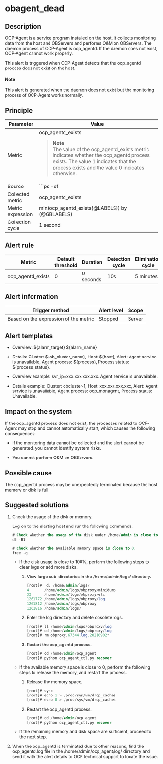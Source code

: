obagent_dead
=================================

Description
--------------------------------

OCP-Agent is a service program installed on the host. It collects monitoring data from the host and OBServers and performs O\&M on OBServers. The daemon process of OCP-Agent is ocp_agentd. If the daemon does not exist, OCP-Agent cannot work properly.

This alert is triggered when OCP-Agent detects that the ocp_agentd process does not exist on the host.

  <main id="notice" type='explain'>
    <h4>Note</h4>
    <p>This alert is generated when the daemon does not exist but the monitoring process of OCP-Agent works normally.</p>
  </main>

Principle
------------------------------

|     Parameter     |                                                                                                                   Value                                                                                                                   |
|-------------------|-------------------------------------------------------------------------------------------------------------------------------------------------------------------------------------------------------------------------------------------|
| Metric            | ocp_agentd_exists <blockquote>**Note** <br> The value of the ocp_agentd_exists metric indicates whether the ocp_agentd process exists. The value 1 indicates that the process exists and the value 0 indicates otherwise. </blockquote>|
| Source            | ```ps -ef|grep -w ocp_agentd|grep -v grep|wc -l ```                                                                                                                                                        |
| Collected metric  | ocp_agentd_exists                                                                                                                                                                                                                         |
| Metric expression | min(ocp_agentd_exists{@LABELS}) by (@GBLABELS)                                                                                                                                                                                            |
| Collection cycle  | 1 second                                                                                                                                                                                                                                  |

Alert rule
-------------------------------

|      Metric       | Default threshold | Duration  | Detection cycle | Elimination cycle |
|-------------------|-------------------|-----------|-----------------|-------------------|
| ocp_agentd_exists | 0                 | 0 seconds | 10s             | 5 minutes         |

Alert information
--------------------------------------

|            Trigger method             | Alert level | Scope  |
|---------------------------------------|-------------|--------|
| Based on the expression of the metric | Stopped     | Server |

Alert templates
------------------------------------

* Overview: ${alarm_target} ${alarm_name}

* Details: Cluster: ${ob_cluster_name}, Host: ${host}, Alert: Agent service is unavailable, Agent process: \${process}, Process status: ${process_status}.

* Overview example: svr_ip=xxx.xxx.xxx.xxx. Agent service is unavailable.

* Details example: Cluster: obcluster-1, Host: xxx.xxx.xxx.xxx, Alert: Agent service is unavailable, Agent process: ocp_monagent, Process status: Unavailable.

Impact on the system
-----------------------------------------

If the ocp_agentd process does not exist, the processes related to OCP-Agent may stop and cannot automatically start, which causes the following consequences:

* If the monitoring data cannot be collected and the alert cannot be generated, you cannot identify system risks.

* You cannot perform O\&M on OBServers.

Possible cause
-----------------------------------

The ocp_agentd process may be unexpectedly terminated because the host memory or disk is full.

Suggested solutions
----------------------------------------

1. Check the usage of the disk or memory.

   Log on to the alerting host and run the following commands:

   ```sql
   # Check whether the usage of the disk under /home/admin is close to 100%. 
   df -B1
   
   # Check whether the available memory space is close to 0. 
   free -g
   ```

   * If the disk usage is close to 100%, perform the following steps to clear logs or add more disks.

     1. View large sub-directories in the /home/admin/logs/ directory.

        ```sql
        [root]#  du /home/admin/logs/
        4       /home/admin/logs/obproxy/minidump
        32      /home/admin/logs/obproxy/etc
        1261772 /home/admin/logs/obproxy/log
        1261812 /home/admin/logs/obproxy
        1261816 /home/admin/logs/
        ```

     2. Enter the log directory and delete obsolete logs.

        ```sql
        [root]# ll /home/admin/logs/obproxy/log
        [root]# cd /home/admin/logs/obproxy/log
        [root]# rm obproxy.67344.log.20210902*
        ```

     3. Restart the ocp_agentd process.

        ```sql
        [root]# cd /home/admin/ocp_agent
        [root]# python ocp_agent_ctl.py recover
        ```

   * If the available memory space is close to 0, perform the following steps to release the memory, and restart the process.

     1. Release the memory space.

        ```sql
        [root]# sync
        [root]# echo 1 > /proc/sys/vm/drop_caches
        [root]# echo 0 > /proc/sys/vm/drop_caches
        ```

     2. Restart the ocp_agentd process.

        ```sql
        [root]# cd /home/admin/ocp_agent
        [root]# python ocp_agent_ctl.py recover
        ```

   * If the remaining memory and disk space are sufficient, proceed to the next step.

2. When the ocp_agentd is terminated due to other reasons, find the ocp_agentd.log file in the /home/admin/ocp_agent/log/ directory and send it with the alert details to OCP technical support to locate the issue.

